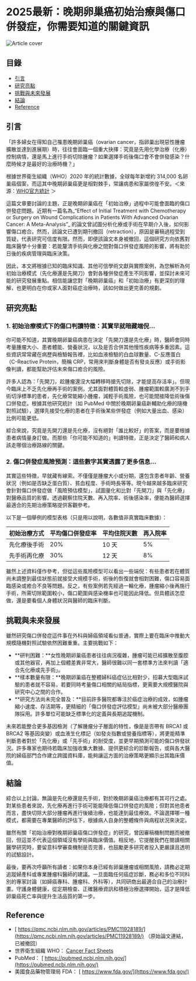 # 2025最新：晚期卵巢癌初始治療與傷口併發症，你需要知道的關鍵資訊
![Article cover](https://i.imgur.com/3Rv1DZX.png)

## 目錄

* [引言](#introduction)
* [研究亮點](#highlights)
* [挑戰與未來發展](#future-work)
* [結論](#conclusion)
* [Reference](#reference)

## 引言
<a id="introduction"></a>

「許多婦女在得知自己罹患晚期卵巢癌（ovarian cancer，指卵巢出現惡性腫瘤擴散並達到進展期）時，往往會面臨一個重大抉擇：究竟是先用化學治療（化療）控制病情，還是馬上進行手術切除腫瘤？如果選擇手術後傷口會不會併發感染？什麼時候才是最好的治療時機？」

根據世界衛生組織（WHO）2020 年的統計數據，全球每年新增約 314,000 名卵巢癌個案，而這其中晚期卵巢癌更是相對棘手，常讓病患和家屬徬徨不安。＜來源：[WHO官方統計](https://www.who.int/news-room/fact-sheets/detail/cancer) ＞

這篇文章要討論的主題，正是晚期卵巢癌在「初始治療」過程中可能會面臨的傷口併發症問題。近期有一篇名為_“Effect of Initial Treatment with Chemotherapy or Surgery on Wound Complications in Patients With Advanced Ovarian Cancer: A Meta-Analysis”_ 的論文曾試圖分析化療或手術在早期介入後，如何影響傷口癒合。然而，該論文已遭到期刊撤回（retraction），原因是審稿過程受到質疑，代表研究可信度有限。然而，即便該論文本身被撤回，這個研究方向依舊對臨床醫學十分重要：若能釐清手術與化療之間對傷口併發症風險的影響，將有助於日後的疾病管理與臨床決策。

因此，本文將根據已知的臨床知識、其他可信學術文獻與實際案例，為您解析為何初始治療模式（先化療還是先開刀）會對各種併發症產生不同影響，並探討未來可能的研究發展重點。相信能讓您對「晚期卵巢癌」和「初始治療」有更深刻的理解，也更明白在你或家人面對癌症治療時，該如何做出更完善的規劃。

## 研究亮點
<a id="highlights"></a>

### 1\. 初始治療模式下的傷口判讀特徵：其實早就暗藏端倪…

你可能不知道，其實晚期卵巢癌病患在決定「先開刀還是先化療」時，醫師會同時考量腫瘤大小、患者體能、營養狀況，以及是否合併其他慢性疾病等多重因素。這些資訊常常藏在病歷與檢驗報告裡，比如血液檢驗的白血球數量、C-反應蛋白（C-Reactive Protein，簡稱 CRP，常用來判斷身體是否有發炎反應）或手術影像判讀，都能幫助評估未來傷口癒合的風險。

許多人認為：「先開刀，趁腫瘤還沒大幅轉移時搶先切除，才能提高存活率」。但現今臨床上不乏先化療再手術的案例，尤其面對體質較虛弱、腫瘤範圍較廣測不到手術切淨標準的患者，先化療常能縮小腫瘤，減輕手術風險，也可能間接降低術後傷口併發症。根據其他研究統計（如 PubMed 中關於晚期卵巢癌新輔助化療的隨機對照試驗），選擇先接受化療的患者在手術後某些併發症（例如大量出血、感染）比例可能更低。

綜合來說，究竟是先開刀還是先化療，沒有絕對「誰比較好」的答案，而是要根據患者病情量身訂做。而那些「你可能不知道的」判讀特徵，正是決定了醫師和病人該走哪個治療路線的關鍵。

### 2\. 傷口併發症風險預測：這些數字其實透露了更多信息…

其實這些特徵，早就藏有線索。不僅僅是腫瘤大小或分期，還包含患者年齡、營養狀況（例如是否缺乏蛋白質）、貧血程度、手術時長等等。現今越來越多臨床研究會針對傷口併發症做「風險預估模型」，試圖量化和比對「先開刀」與「先化療」對醫療品質的影響。透過觀察住院天數、再入院率、術後感染率，便能為醫師選擇最適合的先期治療策略提供客觀參考。

以下是一個舉例的模型表格（只是用以說明，各數值非真實臨床數據）：

| 初始治療方式 | 平均傷口併發症率 | 平均住院天數 | 再入院率 |
| ------ | -------- | ------ | ---- |
| 先化療後手術 | 20%      | 10 天   | 5%   |
| 先手術再化療 | 30%      | 12 天   | 8%   |

雖然上述資料僅作參考，但從這些風險模型可以看出一些端倪：有些患者若在體質尚未調整到最佳狀態前就接受大規模手術，術後的恢復就會相對困難，傷口容易面臨感染或癒合不良等問題。反之，有些案例若先經過一輪化療，腫瘤縮小後再施行手術，所需切除範圍較小，傷口範圍與感染機率也可能因此降低。但具體該怎麼做，還是要看個人身體狀況與醫師的臨床判斷。

## 挑戰與未來發展
<a id="future-work"></a>

雖然研究傷口併發症這件事在外科與婦癌領域看似普通，實際上要在臨床中推動大規模隨機對照試驗依然困難重重。主要挑戰如下：

* **研判困難：**女性晚期卵巢癌患者往往病況複雜，腫瘤可能已經擴散至腹腔或其他器官，再加上個體差異非常大，醫師很難以同一套標準方法來判讀「適合先化療或先手術」。
* **樣本數量有限：**晚期卵巢癌在整體婦科癌症佔比相對少，招募大型臨床試驗的患者就不容易，若要同時考量傷口相關的結局指標，更需要大規模醫院與研究中心之間的合作。
* **研究方法尚未完全普及：**目前許多醫院都專注於癌症治療的成效，如腫瘤縮小速度、存活期等，更精細的「傷口併發症評估模型」尚未被大部分醫療團隊採用。許多單位可能缺乏標準化的定義與長期追蹤機制。

未來若能整合更多基因檢測（了解腫瘤分子層面的特性，像是是否帶有 BRCA1 或 BRCA2 等基因突變）或血液生化標記（如發炎指數或營養指標等），將更能精準判斷患者對於「先化療」或「先手術」的耐受度，並更早期預測可能的傷口併發狀況。許多專家也期待若臨床加強收集大數據、提供更綜合的診斷報告，或與各大醫院的婦癌部門合作建立跨國資料庫，能夠讓這方面的治療策略更顯示出其臨床價值。

## 結論
<a id="conclusion"></a>

綜合以上討論，無論是先化療還是先手術，對於晚期卵巢癌治療都有其可行之處。對某些患者來說，先化療再進行手術可能能降低傷口併發症的風險；但對其他患者而言，盡快切除大部分腫瘤再進行後續治療，也能達到最佳療效。不論選擇哪一種模式，都需要在專業醫師的評估下，根據病人自身的整體條件與病程狀況來決定。

雖然有關「初始治療對晚期卵巢癌傷口併發症」的研究，曾因審稿機制問題而被撤回，但這並不代表這個領域沒有學術與臨床價值。相反地，它提醒我們在閱讀相關醫學研究時，要留意科學審查機制是否完善，也鼓勵更多研究者投入更嚴謹且透明的試驗設計。

最後，要再次呼籲所有讀者：如果你本身已經有卵巢腫瘤或相關風險，請務必定期追蹤婦產科或專業腫瘤科醫師的建議。一旦面臨任何癌症診斷，務必和多位不同科別的專家討論（如婦癌專科、腫瘤科、外科等），共同研商出最適合自己的治療計畫。守護身體健康，從定期檢查、正確醫療資訊和積極治療選擇開始，這才是降低卵巢癌死亡率與提升生活品質的第一步。

## Reference
<a id="reference"></a>

* [ https://pmc.ncbi.nlm.nih.gov/articles/PMC11928189/](https://pmc.ncbi.nlm.nih.gov/articles/PMC11928189/) （原始論文連結，已被撤回）
* 世界衛生組織 WHO： [ Cancer Fact Sheets](https://www.who.int/news-room/fact-sheets/detail/cancer)
* PubMed： [ https://pubmed.ncbi.nlm.nih.gov/](https://pubmed.ncbi.nlm.nih.gov/)
* 美國食品藥物管理局 FDA： [ https://www.fda.gov/](https://www.fda.gov/)